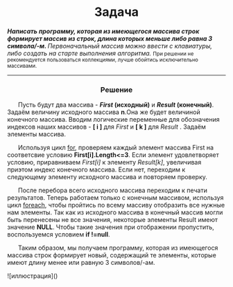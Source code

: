 <h1 align="center">Задача</h1>
<i><b>Написать программу, которая из имеющегося массива строк формирует массив из строк, длина которых меньше либо равна 3 символа/-м. </b>Первоначальный массив можно ввести с клавиатуры, либо создать на старте выполнения алгоритма.</i>
<small>При решении не рекомендуется пользоваться коллекциями, лучше обойтись исключительно массивами.</small>
<p><hr>
<h3 align="center">Решение</h3>
<p style="text-indent: 25px;">Пусть будут два массива - <b><i>First </i>(исходный)</b> и <b><i>Result </i>(конечный)</b>.
Задаём величину исходного массива <b>n</b>.Она же будет величиной конечного массива. Вводим логические переменные для обозначения индексов наших массивов - <b>[ i ]</b> для <i>First </i> и <b>[ k ]</b> для <i>Result </i>. Задаём элементы массива.
<p style="text-indent: 25px;">Используя цикл <u>for</u>, проверяем каждый элемент массива First на соответсвие условию <b>First[i].Length<=3</b>. Если элемент удовлетворяет условию, приравниваем <i>First[i]</i> к элементу <i>Result[k]</i>, увеличивая приэтом индекс конечного массива. Если нет, переходим к следующему элементу исходного массива и повторяем проверку. 
<p style="text-indent: 25px;">После перебора всего исходного массива переходим к печати результатов. Теперь работаем только с конечным массивом, используя цикл <u>foreach</u>, чтобы пройтись по всему массиву отобразить все нужные нам элементы. Так как из исходного массива в конечный массив могли быть перенесены не все значения, некоторые элементы Result имеют значение <b>NULL</b>. Чтобы такие значения при отображении пропустить, воспользуемся условием <b>if !=null</b>.
<p style="text-indent: 25px;">Таким образом, мы получаем программу, которая из имеющегося массива строк формирует новый, содержащий те элементы, которые имеют длину менее или равную 3 символов/-ам.
<p> ![иллюстрация]()


